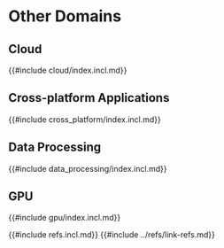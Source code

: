 # Other Domains

## Cloud

{{#include cloud/index.incl.md}}

## Cross-platform Applications

{{#include cross_platform/index.incl.md}}

## Data Processing

{{#include data_processing/index.incl.md}}

## GPU

{{#include gpu/index.incl.md}}

{{#include refs.incl.md}}
{{#include ../refs/link-refs.md}}
